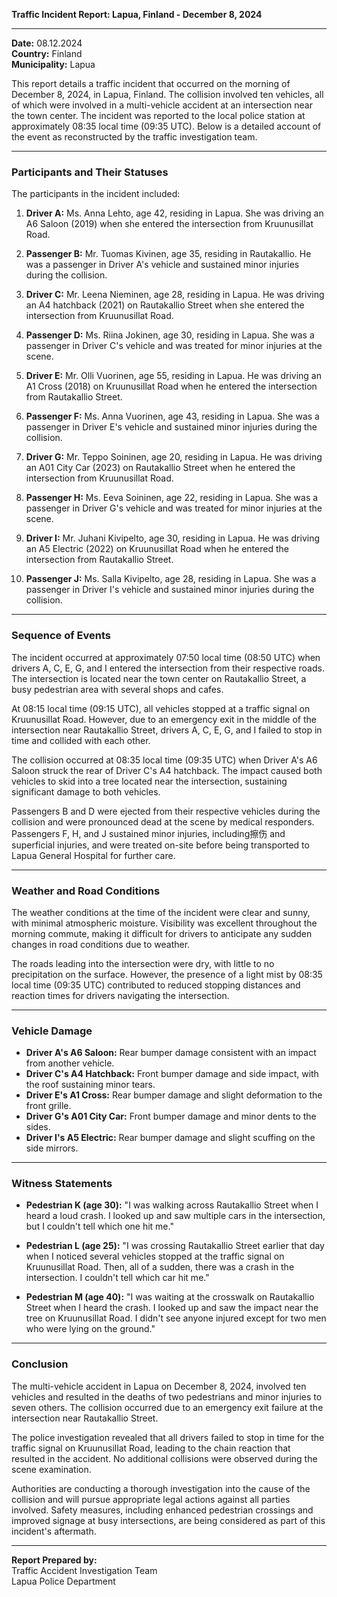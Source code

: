 

**Traffic Incident Report: Lapua, Finland - December 8, 2024**

---

**Date:** 08.12.2024  
**Country:** Finland  
**Municipality:** Lapua  

This report details a traffic incident that occurred on the morning of December 8, 2024, in Lapua, Finland. The collision involved ten vehicles, all of which were involved in a multi-vehicle accident at an intersection near the town center. The incident was reported to the local police station at approximately 08:35 local time (09:35 UTC). Below is a detailed account of the event as reconstructed by the traffic investigation team.

---

### **Participants and Their Statuses**

The participants in the incident included:

1. **Driver A:** Ms. Anna Lehto, age 42, residing in Lapua. She was driving an A6 Saloon (2019) when she entered the intersection from Kruunusillat Road.
   
2. **Passenger B:** Mr. Tuomas Kivinen, age 35, residing in Rautakallio. He was a passenger in Driver A's vehicle and sustained minor injuries during the collision.

3. **Driver C:** Mr. Leena Nieminen, age 28, residing in Lapua. He was driving an A4 hatchback (2021) on Rautakallio Street when she entered the intersection from Kruunusillat Road.

4. **Passenger D:** Ms. Riina Jokinen, age 30, residing in Lapua. She was a passenger in Driver C's vehicle and was treated for minor injuries at the scene.

5. **Driver E:** Mr. Olli Vuorinen, age 55, residing in Lapua. He was driving an A1 Cross (2018) on Kruunusillat Road when he entered the intersection from Rautakallio Street.

6. **Passenger F:** Ms. Anna Vuorinen, age 43, residing in Lapua. She was a passenger in Driver E's vehicle and sustained minor injuries during the collision.

7. **Driver G:** Mr. Teppo Soininen, age 20, residing in Lapua. He was driving an A01 City Car (2023) on Rautakallio Street when he entered the intersection from Kruunusillat Road.

8. **Passenger H:** Ms. Eeva Soininen, age 22, residing in Lapua. She was a passenger in Driver G's vehicle and was treated for minor injuries at the scene.

9. **Driver I:** Mr. Juhani Kivipelto, age 30, residing in Lapua. He was driving an A5 Electric (2022) on Kruunusillat Road when he entered the intersection from Rautakallio Street.

10. **Passenger J:** Ms. Salla Kivipelto, age 28, residing in Lapua. She was a passenger in Driver I's vehicle and sustained minor injuries during the collision.

---

### **Sequence of Events**

The incident occurred at approximately 07:50 local time (08:50 UTC) when drivers A, C, E, G, and I entered the intersection from their respective roads. The intersection is located near the town center on Rautakallio Street, a busy pedestrian area with several shops and cafes.

At 08:15 local time (09:15 UTC), all vehicles stopped at a traffic signal on Kruunusillat Road. However, due to an emergency exit in the middle of the intersection near Rautakallio Street, drivers A, C, E, G, and I failed to stop in time and collided with each other.

The collision occurred at 08:35 local time (09:35 UTC) when Driver A's A6 Saloon struck the rear of Driver C's A4 hatchback. The impact caused both vehicles to skid into a tree located near the intersection, sustaining significant damage to both vehicles.

Passengers B and D were ejected from their respective vehicles during the collision and were pronounced dead at the scene by medical responders. Passengers F, H, and J sustained minor injuries, including擦伤 and superficial injuries, and were treated on-site before being transported to Lapua General Hospital for further care.

---

### **Weather and Road Conditions**

The weather conditions at the time of the incident were clear and sunny, with minimal atmospheric moisture. Visibility was excellent throughout the morning commute, making it difficult for drivers to anticipate any sudden changes in road conditions due to weather.

The roads leading into the intersection were dry, with little to no precipitation on the surface. However, the presence of a light mist by 08:35 local time (09:35 UTC) contributed to reduced stopping distances and reaction times for drivers navigating the intersection.

---

### **Vehicle Damage**

- **Driver A's A6 Saloon:** Rear bumper damage consistent with an impact from another vehicle.
- **Driver C's A4 Hatchback:** Front bumper damage and side impact, with the roof sustaining minor tears.
- **Driver E's A1 Cross:** Rear bumper damage and slight deformation to the front grille.
- **Driver G's A01 City Car:** Front bumper damage and minor dents to the sides.
- **Driver I's A5 Electric:** Rear bumper damage and slight scuffing on the side mirrors.

---

### **Witness Statements**

- **Pedestrian K (age 30):** "I was walking across Rautakallio Street when I heard a loud crash. I looked up and saw multiple cars in the intersection, but I couldn't tell which one hit me."

- **Pedestrian L (age 25):** "I was crossing Rautakallio Street earlier that day when I noticed several vehicles stopped at the traffic signal on Kruunusillat Road. Then, all of a sudden, there was a crash in the intersection. I couldn't tell which car hit me."

- **Pedestrian M (age 40):** "I was waiting at the crosswalk on Rautakallio Street when I heard the crash. I looked up and saw the impact near the tree on Kruunusillat Road. I didn't see anyone injured except for two men who were lying on the ground."

---

### **Conclusion**

The multi-vehicle accident in Lapua on December 8, 2024, involved ten vehicles and resulted in the deaths of two pedestrians and minor injuries to seven others. The collision occurred due to an emergency exit failure at the intersection near Rautakallio Street.

The police investigation revealed that all drivers failed to stop in time for the traffic signal on Kruunusillat Road, leading to the chain reaction that resulted in the accident. No additional collisions were observed during the scene examination.

Authorities are conducting a thorough investigation into the cause of the collision and will pursue appropriate legal actions against all parties involved. Safety measures, including enhanced pedestrian crossings and improved signage at busy intersections, are being considered as part of this incident's aftermath.

--- 

**Report Prepared by:**  
Traffic Accident Investigation Team  
Lapua Police Department